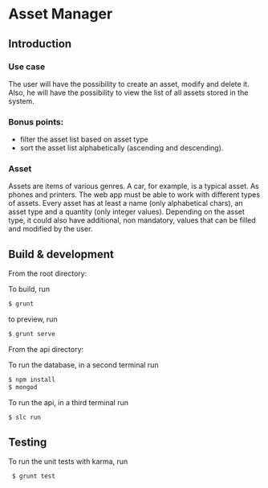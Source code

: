 # Asset Manager

## Introduction

### Use case

The user will have the possibility to create an asset, modify and delete it. Also, he will have the possibility to view the list of all assets stored in the system.

### Bonus points: 

- filter the asset list based on asset type
- sort the asset list alphabetically (ascending and descending).

### Asset

Assets are items of various genres. A car, for example, is a typical asset. As phones and printers.
The web app must be able to work with different types of assets.
Every asset has at least a name (only alphabetical chars), an asset type and a quantity (only integer values).
Depending on the asset type, it could also have additional, non mandatory, values that can be filled and modified by the user.

## Build & development

From the root directory:

To build, run
```sh
$ grunt
```
to preview, run
```sh
$ grunt serve
```

From the api directory:

To run the database, in a second terminal run
```sh
$ npm install
$ mongod
```

To run the api, in a third terminal run 
```sh
$ slc run
```

## Testing

To run the unit tests with karma, run

```sh
 $ grunt test
```

